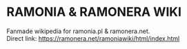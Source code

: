 # RAMONIA & RAMONERA WIKI
Fanmade wikipedia for ramonia.pl & ramonera.net.  
Direct link: https://ramonera.net/ramoniawiki/html/index.html
